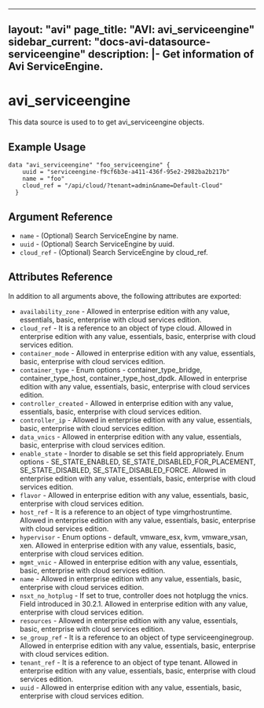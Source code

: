 <!--
    Copyright 2021 VMware, Inc.
    SPDX-License-Identifier: Mozilla Public License 2.0
-->
---
layout: "avi"
page_title: "AVI: avi_serviceengine"
sidebar_current: "docs-avi-datasource-serviceengine"
description: |-
  Get information of Avi ServiceEngine.
---

# avi_serviceengine

This data source is used to to get avi_serviceengine objects.

## Example Usage

```hcl
data "avi_serviceengine" "foo_serviceengine" {
    uuid = "serviceengine-f9cf6b3e-a411-436f-95e2-2982ba2b217b"
    name = "foo"
    cloud_ref = "/api/cloud/?tenant=admin&name=Default-Cloud"
  }
```

## Argument Reference

* `name` - (Optional) Search ServiceEngine by name.
* `uuid` - (Optional) Search ServiceEngine by uuid.
* `cloud_ref` - (Optional) Search ServiceEngine by cloud_ref.
  
## Attributes Reference

In addition to all arguments above, the following attributes are exported:

* `availability_zone` - Allowed in enterprise edition with any value, essentials, basic, enterprise with cloud services edition.
* `cloud_ref` - It is a reference to an object of type cloud. Allowed in enterprise edition with any value, essentials, basic, enterprise with cloud services edition.
* `container_mode` - Allowed in enterprise edition with any value, essentials, basic, enterprise with cloud services edition.
* `container_type` - Enum options - container_type_bridge, container_type_host, container_type_host_dpdk. Allowed in enterprise edition with any value, essentials, basic, enterprise with cloud services edition.
* `controller_created` - Allowed in enterprise edition with any value, essentials, basic, enterprise with cloud services edition.
* `controller_ip` - Allowed in enterprise edition with any value, essentials, basic, enterprise with cloud services edition.
* `data_vnics` - Allowed in enterprise edition with any value, essentials, basic, enterprise with cloud services edition.
* `enable_state` - Inorder to disable se set this field appropriately. Enum options - SE_STATE_ENABLED, SE_STATE_DISABLED_FOR_PLACEMENT, SE_STATE_DISABLED, SE_STATE_DISABLED_FORCE. Allowed in enterprise edition with any value, essentials, basic, enterprise with cloud services edition.
* `flavor` - Allowed in enterprise edition with any value, essentials, basic, enterprise with cloud services edition.
* `host_ref` - It is a reference to an object of type vimgrhostruntime. Allowed in enterprise edition with any value, essentials, basic, enterprise with cloud services edition.
* `hypervisor` - Enum options - default, vmware_esx, kvm, vmware_vsan, xen. Allowed in enterprise edition with any value, essentials, basic, enterprise with cloud services edition.
* `mgmt_vnic` - Allowed in enterprise edition with any value, essentials, basic, enterprise with cloud services edition.
* `name` - Allowed in enterprise edition with any value, essentials, basic, enterprise with cloud services edition.
* `nsxt_no_hotplug` - If set to true, controller does not hotplugg the vnics. Field introduced in 30.2.1. Allowed in enterprise edition with any value, enterprise with cloud services edition.
* `resources` - Allowed in enterprise edition with any value, essentials, basic, enterprise with cloud services edition.
* `se_group_ref` - It is a reference to an object of type serviceenginegroup. Allowed in enterprise edition with any value, essentials, basic, enterprise with cloud services edition.
* `tenant_ref` - It is a reference to an object of type tenant. Allowed in enterprise edition with any value, essentials, basic, enterprise with cloud services edition.
* `uuid` - Allowed in enterprise edition with any value, essentials, basic, enterprise with cloud services edition.

